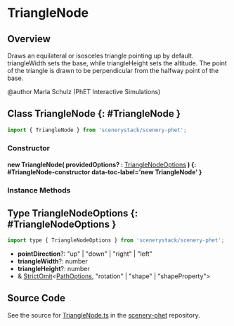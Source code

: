# TriangleNode

## Overview

Draws an equilateral or isosceles triangle pointing up by default.
triangleWidth sets the base, while triangleHeight sets the altitude.
The point of the triangle is drawn to be perpendicular from the halfway point of the base.

@author Marla Schulz (PhET Interactive Simulations)

## Class TriangleNode {: #TriangleNode }


```js
import { TriangleNode } from 'scenerystack/scenery-phet';
```
### Constructor

#### new TriangleNode( providedOptions? : <span style="font-weight: 400;">[TriangleNodeOptions](../scenery-phet/TriangleNode.md#TriangleNodeOptions)</span> ) {: #TriangleNode-constructor data-toc-label='new TriangleNode' }

### Instance Methods





## Type TriangleNodeOptions {: #TriangleNodeOptions }


```js
import type { TriangleNodeOptions } from 'scenerystack/scenery-phet';
```


- **pointDirection**?: "up" | "down" | "right" | "left"
- **triangleWidth**?: <span style="color: hsla(calc(var(--md-hue) + 180deg),80%,40%,1);">number</span>
- **triangleHeight**?: <span style="color: hsla(calc(var(--md-hue) + 180deg),80%,40%,1);">number</span>
- &amp; [StrictOmit](../phet-core/StrictOmit.md)&lt;[PathOptions](../scenery/Path.md#PathOptions), "rotation" | "shape" | "shapeProperty"&gt;




## Source Code

See the source for [TriangleNode.ts](https://github.com/phetsims/scenery-phet/blob/main/js/TriangleNode.ts) in the [scenery-phet](https://github.com/phetsims/scenery-phet) repository.
